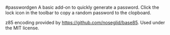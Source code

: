 #passwordgen
A basic add-on to quickly generate a password. Click the lock icon in the toolbar to copy a random password to the clopboard.

z85 encoding provided by https://github.com/noseglid/base85. Used under the MIT license.